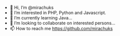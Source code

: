 - 👋 Hi, I’m @mirachuks
- 👀 I’m interested in PHP, Python and Javascript.
- 🌱 I’m currently learning Java...
- 💞️ I’m looking to collaborate on interested persons...
- 📫 How to reach me https://github.com/mirachuks

<!---
mirachuks/mirachuks is a ✨ special ✨ repository because its `README.md` (this file) appears on your GitHub profile.
You can click the Preview link to take a look at your changes.
--->

